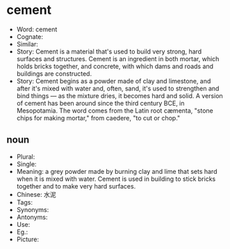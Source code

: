 # cement

- Word: cement
- Cognate: 
- Similar: 
- Story: Cement is a material that's used to build very strong, hard surfaces and structures. Cement is an ingredient in both mortar, which holds bricks together, and concrete, with which dams and roads and buildings are constructed.
- Story: Cement begins as a powder made of clay and limestone, and after it's mixed with water and, often, sand, it's used to strengthen and bind things — as the mixture dries, it becomes hard and solid. A version of cement has been around since the third century BCE, in Mesopotamia. The word comes from the Latin root cæmenta, "stone chips for making mortar," from caedere, "to cut or chop."

## noun

- Plural: 
- Single: 
- Meaning: a grey powder made by burning clay and lime that sets hard when it is mixed with water. Cement is used in building to stick bricks together and to make very hard surfaces.
- Chinese: 水泥
- Tags: 
- Synonyms: 
- Antonyms: 
- Use: 
- Eg.: 
- Picture: 

